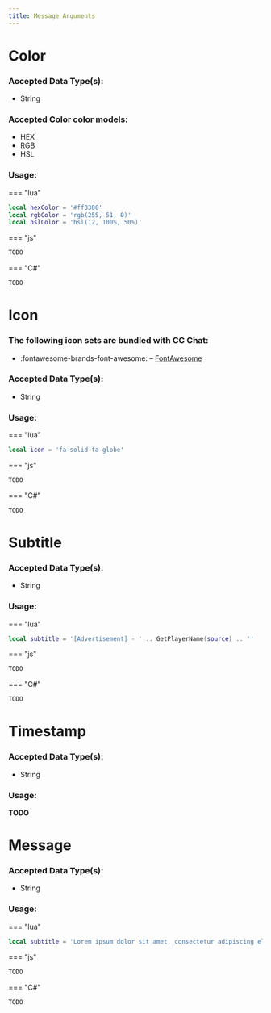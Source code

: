 ```yaml
---
title: Message Arguments
---
```


# Color
### Accepted Data Type(s):
- String
### Accepted Color color models:
- HEX
- RGB
- HSL
### Usage:

=== "lua"
  ``` lua
  local hexColor = '#ff3300'
  local rgbColor = 'rgb(255, 51, 0)'
  local hslColor = 'hsl(12, 100%, 50%)'
  ```
=== "js"
  ``` js
  TODO
  ```
=== "C#"
  ``` c#
  TODO
  ```

# Icon
### The following icon sets are bundled with CC Chat:
- :fontawesome-brands-font-awesome: – [FontAwesome](https://fontawesome.com/search?m=free)
### Accepted Data Type(s):
- String
### Usage:

=== "lua"
  ``` lua
  local icon = 'fa-solid fa-globe'
  ```
=== "js"
  ``` js
  TODO
  ```
=== "C#"
  ``` c#
  TODO
  ```
 
# Subtitle
### Accepted Data Type(s):
- String
### Usage:

=== "lua"
  ``` lua
  local subtitle = '[Advertisement] - ' .. GetPlayerName(source) .. ''
  ```
=== "js"
  ``` js
  TODO
  ```  
=== "C#"
  ``` c#
  TODO
  ```

# Timestamp
### Accepted Data Type(s):
- String
### Usage:
**TODO**

# Message
### Accepted Data Type(s):
- String
### Usage:

=== "lua"
  ``` lua
  local subtitle = 'Lorem ipsum dolor sit amet, consectetur adipiscing elit, sed do eiusmod tempor incididunt ut labore et dolore magna aliqua.'
  ```
=== "js"
  ``` js
  TODO
  ``` 
=== "C#"
  ``` c#
  TODO
  ```
